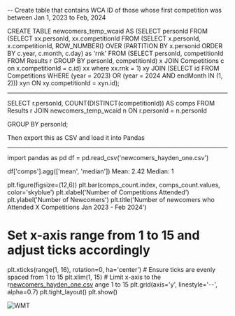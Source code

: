 -- Create table that contains WCA ID of those whose first competition was between Jan 1, 2023 to Feb, 2024

CREATE TABLE newcomers_temp_wcaid AS 
(SELECT personId
FROM (SELECT xx.personId, xx.competitionId
FROM (SELECT x.personId, x.competitionId, 
	  ROW_NUMBER() OVER (PARTITION BY x.personid ORDER BY c.year, c.month, c.day) as 'rnk'
	  FROM (SELECT personId, competitionId
			FROM Results r
			GROUP BY personId, competitionId) x
            JOIN Competitions c on x.competitionId = c.id) xx
where xx.rnk = 1) xy
JOIN (SELECT id
FROM Competitions
WHERE (year = 2023) OR (year = 2024 AND endMonth IN (1, 2))) xyn ON xy.competitionId = xyn.id);

------

SELECT r.personId, COUNT(DISTINCT(competitionId)) AS comps
FROM Results r
JOIN newcomers_temp_wcaid n ON r.personId = n.personId

GROUP BY personId;

Then export this as CSV and load it into Pandas 

--------

import pandas as pd
df = pd.read_csv('newcomers_hayden_one.csv')

df['comps'].agg(['mean', 'median'])
Mean: 2.42
Median: 1

plt.figure(figsize=(12,6))
plt.bar(comps_count.index, comps_count.values, color='skyblue')
plt.xlabel('Number of Competitions Attended')
plt.ylabel('Number of Newcomers')
plt.title('Number of newcomers who Attended X Competitions Jan 2023 - Feb 2024')

# Set x-axis range from 1 to 15 and adjust ticks accordingly
plt.xticks(range(1, 16), rotation=0, ha='center')  # Ensure ticks are evenly spaced from 1 to 15
plt.xlim(1, 15)  # Limit x-axis to the r[newcomers_hayden_one.csv](https://github.com/user-attachments/files/17007230/newcomers_hayden_one.csv)
ange 1 to 15
plt.grid(axis='y', linestyle='--', alpha=0.7)
plt.tight_layout()
plt.show()

![WMT](https://github.com/user-attachments/assets/c337f604-a4e4-48d3-87b2-943e20309a5b)


